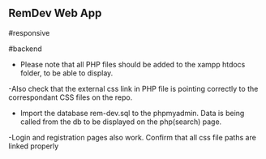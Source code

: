 ## RemDev Web App 
#responsive


#backend 
- Please note that all PHP files should be added to the xampp htdocs folder, to be able to display.

-Also check that the external css link in PHP file is pointing correctly to the correspondant CSS files on the repo.

- Import the database rem-dev.sql to the phpmyadmin. Data is being called from the db to be displayed on the php(search) page.

-Login and registration pages also work. Confirm that all css file paths are linked properly
